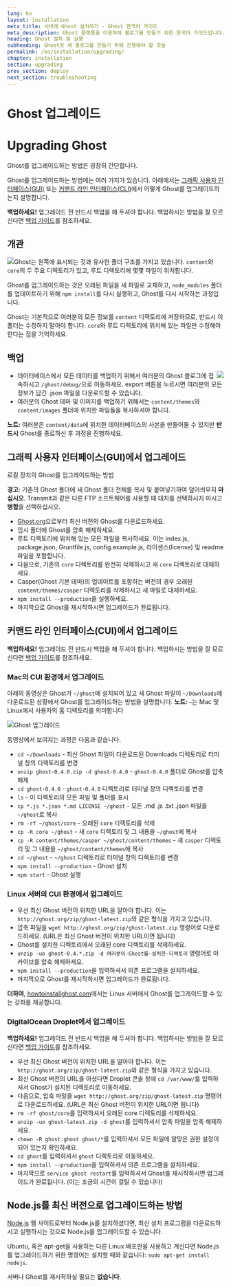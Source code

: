 ```yaml
---
lang: ko
layout: installation
meta_title: 서버에 Ghost 설치하기 - Ghost 한국어 가이드
meta_description: Ghost 플랫폼을 이용하여 블로그를 만들기 위한 한국어 가이드입니다.
heading: Ghost 설치 및 실행
subheading: Ghost로 새 블로그를 만들기 위해 진행해야 할 것들
permalink: /ko/installation/upgrading/
chapter: installation
section: upgrading
prev_section: deploy
next_section: troubleshooting
---
```


# Ghost 업그레이드 <a id="upgrade"></a>
# Upgrading Ghost <a id="upgrade"></a>

Ghost를 업그레이드하는 방법은 굉장히 간단합니다.

Ghost를 업그레이드하는 방법에는 여러 가지가 있습니다. 아래에서는 [그래픽 사용자 인터페이스(GUI)](#how-to) 또는 [커맨드 라인 인터페이스(CLI)](#cli)에서 어떻게 Ghost를 업그레이드하는지 설명합니다.

<p class="note"><strong>백업하세요!</strong> 업그레이드 전 반드시 백업을 해 두셔야 합니다. 백업하시는 방법을 잘 모르신다면 <a href="#backing-up">백업 가이드</a>를 참조하세요.</p>

## 개관

<img src="https://s3-eu-west-1.amazonaws.com/ghost-website-cdn/folder-structure.png" style="float:left" />

Ghost는 왼쪽에 표시되는 것과 유사한 폴더 구조를 가지고 있습니다. <code class="path">content</code>와 <code class="path">core</code>의 두 주요 디렉토리가 있고, 루트 디렉토리에 몇몇 파일이 위치합니다.

Ghost를 업그레이드하는 것은 오래된 파일을 새 파일로 교체하고, <code class="path">node_modules</code> 폴더를 업데이트하기 위해 `npm install`를 다시 실행하고, Ghost를 다시 시작하는 과정입니다.

Ghost는 기본적으로 여러분의 모든 정보를 <code class="path">content</code> 디렉토리에 저장하므로, 반드시 이 폴더는 수정하지 말아야 합니다. <code class="path">core</code>와 루트 디렉토리에 위치해 있는 파일만 수정해야 한다는 점을 기억하세요.

## 백업 <a id="backing-up"></a>

<img src="https://s3-eu-west-1.amazonaws.com/ghost-website-cdn/export.png" style="float:right" />

*   데이터베이스에서 모든 데이터를 백업하기 위해서 여러분의 Ghost 블로그에 접속하시고 <code class="path">/ghost/debug/</code>으로 이동하세요. export 버튼을 누르시면 여러분의 모든 정보가 담긴 .json 파일을 다운로드할 수 있습니다.
*   여러분의 Ghost 테마 및 이미지를 백업하기 위해서는 <code class="path">content/themes</code>와 <code class="path">content/images</code> 폴더에 위치한 파일들을 복사하셔야 합니다.

<p class="note"><strong>노트:</strong> 여러분은 <code class="path">content/data</code>에 위치한 데이터베이스의 사본을 만들어둘 수 있지만 <strong>반드시</strong> Ghost를 종료하신 후 과정을 진행하세요.</p>


## 그래픽 사용자 인터페이스(GUI)에서 업그레이드

로컬 장치의 Ghost를 업그레이드하는 방법

<p class="warn"><strong>경고:</strong> 기존의 Ghost 폴더에 새 Ghost 폴더 전체를 복사 및 붙여넣기하여 덮어씌우지 <strong>마십시오</strong>. Transmit과 같은 다른 FTP 소프트웨어를 사용할 때 <kbd>대치</kbd>를 선택하시지 마시고 <strong>병합</strong>을 선택하십시오.</p>

*   [Ghost.org](http://ghost.org/download/)으로부터 최신 버전의 Ghost를 다운로드하세요.
*   임시 폴더에 Ghost를 압축 해제하세요.
*   루트 디렉토리에 위치해 있는 모든 파일을 복사하세요. 이는 index.js, package.json, Gruntfile.js, config.example.js, 라이센스(license) 및 readme 파일을 포함합니다.
*   다음으로, 기존의 <code class="path">core</code> 디렉토리를 완전히 삭제하시고 새 <code class="path">core</code> 디렉토리로 대체하세요.
*   Casper(Ghost 기본 테마)의 업데이트를 포함하는 버전의 경우 오래된 <code class="path">content/themes/casper</code> 디렉토리를 삭제하시고 새 파일로 대체하세요.
*   `npm install --production`을 실행하세요.
*   마지막으로 Ghost를 재시작하시면 업그레이드가 완료됩니다.

## 커맨드 라인 인터페이스(CUI)에서 업그레이드

<p class="note"><strong>백업하세요!</strong> 업그레이드 전 반드시 백업을 해 두셔야 합니다. 백업하시는 방법을 잘 모르신다면 <a href="#backing-up">백업 가이드</a>를 참조하세요.</p>

### Mac의 CUI 환경에서 업그레이드 <a id="cli-mac"></a>

아래의 동영상은 Ghost가 <code class="path">~/ghost</code>에 설치되어 있고 새 Ghost 파일이 <code class="path">~/Downloads</code>에 다운로드된 상황에서 Ghost를 업그레이드하는 방법을 설명합니다. <span class="note">**노트:** `~`는 Mac 및 Linux에서 사용자의 홈 디렉토리를 의미합니다</span>

![Ghost 업그레이드](https://s3-eu-west-1.amazonaws.com/ghost-website-cdn/mac-update.gif)

동영상에서 보여지는 과정은 다음과 같습니다.

*   <code class="path">cd ~/Downloads</code> - 최신 Ghost 파일이 다운로드된 Downloads 디렉토리로 터미널 창의 디렉토리를 변경
*   `unzip ghost-0.4.0.zip -d ghost-0.4.0` - <code class="path">ghost-0.4.0</code> 폴더로 Ghost를 압축 해제
*   <code class="path">cd ghost-0.4.0</code> - <code class="path">ghost-0.4.0</code> 디렉토리로 터미널 창의 디렉토리를 변경
*   `ls` - 이 디렉토리의 모든 파일 및 폴더를 표시
*   `cp *.js *.json *.md LICENSE ~/ghost` - 모든 .md .js .txt .json 파일을 <code class="path">~/ghost</code>로 복사
*   `rm -rf ~/ghost/core` - 오래된 <code class="path">core</code> 디렉토리를 삭제
*   `cp -R core ~/ghost` - 새 <code class="path">core</code> 디렉토리 및 그 내용을 <code class="path">~/ghost</code>에 복사
*   `cp -R content/themes/casper ~/ghost/content/themes` - 새 <code class="path">casper</code> 디렉토리 및 그 내용을 <code class="path">~/ghost/content/themes</code>에 복사
*   `cd ~/ghost` - <code class="path">~/ghost</code> 디렉토리로 터미널 창의 디렉토리를 변경
*   `npm install --production` - Ghost 설치
*   `npm start` - Ghost 실행

### Linux 서버의 CUI 환경에서 업그레이드 <a id="cli-server"></a>

*   우선 최신 Ghost 버전이 위치한 URL을 알아야 합니다. 이는 `http://ghost.org/zip/ghost-latest.zip`와 같은 형식을 가지고 있습니다.
*   압축 파일을 `wget http://ghost.org/zip/ghost-latest.zip` 명령어로 다운로드하세요. (URL은 최신 Ghost 버전이 위치한 URL이면 됩니다)
*   Ghost를 설치한 디렉토리에서 오래된 core 디렉토리를 삭제하세요.
*   `unzip -uo ghost-0.4.*.zip -d 여러분이-Ghost를-설치한-디렉토리` 명령어로 아카이브를 압축 해제하세요.
*   `npm install --production`을 입력하셔서 의존 프로그램을 설치하세요.
*   마지막으로 Ghost를 재시작하시면 업그레이드가 완료됩니다.

**더하여**, [howtoinstallghost.com](http://www.howtoinstallghost.com/how-to-update-ghost/)에서는 Linux 서버에서 Ghost를 업그레이드할 수 있는 강좌를 제공합니다.

### DigitalOcean Droplet에서 업그레이드 <a id="digitalocean"></a>

<p class="note"><strong>백업하세요!</strong> 업그레이드 전 반드시 백업을 해 두셔야 합니다. 백업하시는 방법을 잘 모르신다면 <a href="#backing-up">백업 가이드</a>를 참조하세요.</p>

*   우선 최신 Ghost 버전이 위치한 URL을 알아야 합니다. 이는 `http://ghost.org/zip/ghost-latest.zip`와 같은 형식을 가지고 있습니다.
*   최신 Ghost 버전의 URL을 아셨다면 Droplet 콘솔 창에 `cd /var/www/`를 입력하셔서 Ghost가 설치된 디렉토리로 이동하세요.
*   다음으로, 압축 파일을 `wget http://ghost.org/zip/ghost-latest.zip` 명령어로 다운로드하세요. (URL은 최신 Ghost 버전이 위치한 URL이면 됩니다)
*   `rm -rf ghost/core`를 입력하셔서 오래된 core 디렉토리를 삭제하세요.
*   `unzip -uo ghost-latest.zip -d ghost`를 입력하셔서 압축 파일을 압축 해제하세요.
*   `chown -R ghost:ghost ghost/*`를 입력하셔서 모든 파일에 알맞은 권한 설정이 되어 있는지 확인하세요.
*   `cd ghost`를 입력하셔서 <code class="path">ghost</code> 디렉토리로 이동하세요.
*   `npm install --production`을 입력하셔서 의존 프로그램을 설치하세요.
*   마지막으로 `service ghost restart`를 입력하셔서 Ghost를 재시작하시면 업그레이드가 완료됩니다. (이는 조금의 시간이 걸릴 수 있습니다)

## Node.js를 최신 버전으로 업그레이드하는 방법 <a id="upgrading-node"></a>

[Node.js](nodejs.org) 웹 사이트로부터 Node.js를 설치하셨다면, 최신 설치 프로그램을 다운로드하시고 실행하시는 것으로 Node.js를 업그레이드할 수 있습니다.

Ubuntu, 혹은 apt-get을 사용하는 다른 Linux 배포판을 사용하고 계신다면 Node.js를 업그레이드하기 위한 명령어는 설치할 때와 같습니다: `sudo apt-get install nodejs`.

서버나 Ghost를 재시작하실 필요는 **없습니다**.